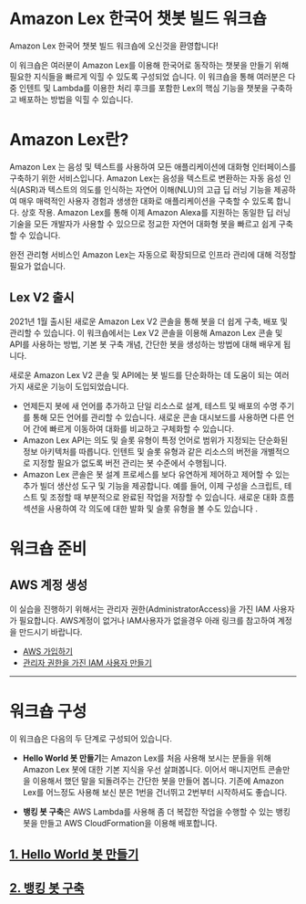 # Amazon Lex 한국어 챗봇 빌드 워크숍

Amazon Lex 한국어 챗봇 빌드 워크숍에 오신것을 환영합니다!

이 워크숍은 여러분이 Amazon Lex를 이용해 한국어로 동작하는 챗봇을 만들기 위해 필요한 지식들을 빠르게 익힐 수 있도록 구성되었 습니다. 이 워크숍을 통해 여러분은 다중 인텐트 및 Lambda를 이용한 처리 후크를 포함한 Lex의 핵심 기능을 챗봇을 구축하고 배포하는 방법을 익힐 수 있습니다.

# Amazon Lex란?

Amazon Lex 는 음성 및 텍스트를 사용하여 모든 애플리케이션에 대화형 인터페이스를 구축하기 위한 서비스입니다. Amazon Lex는 음성을 텍스트로 변환하는 자동 음성 인식(ASR)과 텍스트의 의도를 인식하는 자연어 이해(NLU)의 고급 딥 러닝 기능을 제공하여 매우 매력적인 사용자 경험과 생생한 대화로 애플리케이션을 구축할 수 있도록 합니다. 상호 작용. Amazon Lex를 통해 이제 Amazon Alexa를 지원하는 동일한 딥 러닝 기술을 모든 개발자가 사용할 수 있으므로 정교한 자연어 대화형 봇을 빠르고 쉽게 구축할 수 있습니다.

완전 관리형 서비스인 Amazon Lex는 자동으로 확장되므로 인프라 관리에 대해 걱정할 필요가 없습니다.

## Lex V2 출시

2021년 1월 출시된 새로운 Amazon Lex V2 콘솔을 통해 봇을 더 쉽게 구축, 배포 및 관리할 수 있습니다. 이 워크숍에서는 Lex V2 콘솔을 이용해 Amazon Lex 콘솔 및 API를 사용하는 방법, 기본 봇 구축 개념, 간단한 봇을 생성하는 방법에 대해 배우게 됩니다.

새로운 Amazon Lex V2 콘솔 및 API에는 봇 빌드를 단순화하는 데 도움이 되는 여러 가지 새로운 기능이 도입되었습니다.

- 언제든지 봇에 새 언어를 추가하고 단일 리소스로 설계, 테스트 및 배포의 수명 주기를 통해 모든 언어를 관리할 수 있습니다. 새로운 콘솔 대시보드를 사용하면 다른 언어 간에 빠르게 이동하여 대화를 비교하고 구체화할 수 있습니다.
- Amazon Lex API는 의도 및 슬롯 유형이 특정 언어로 범위가 지정되는 단순화된 정보 아키텍처를 따릅니다. 인텐트 및 슬롯 유형과 같은 리소스의 버전을 개별적으로 지정할 필요가 없도록 버전 관리는 봇 수준에서 수행됩니다.
- Amazon Lex 콘솔은 봇 설계 프로세스를 보다 유연하게 제어하고 제어할 수 있는 추가 빌더 생산성 도구 및 기능을 제공합니다. 예를 들어, 이제 구성을 스크립트, 테스트 및 조정할 때 부분적으로 완료된 작업을 저장할 수 있습니다. 새로운 대화 흐름 섹션을 사용하여 각 의도에 대한 발화 및 슬롯 유형을 볼 수도 있습니다 .

# 워크숍 준비

## AWS 계정 생성

이 실습을 진행하기 위해서는 관리자 권한(AdministratorAccess)을 가진 IAM 사용자가 필요합니다. AWS계정이 없거나 IAM사용자가 없을경우 아래 링크를 참고하여 계정을 만드시기 바랍니다.

- [AWS 가입하기](https://aws.amazon.com/ko/premiumsupport/knowledge-center/create-and-activate-aws-account/)
- [관리자 권한을 가진 IAM 사용자 만들기](https://docs.aws.amazon.com/ko_kr/systems-manager/latest/userguide/setup-create-admin-user.html)

---

# 워크숍 구성

이 워크숍은 다음의 두 단계로 구성되어 있습니다.

- **Hello World 봇 만들기**는 Amazon Lex를 처음 사용해 보시는 분들을 위해 Amazon Lex 봇에 대한 기본 지식을 우선 살펴봅니다. 이어서 매니지먼트 콘솔만을 이용해서 했던 말을 되돌려주는 간단한 봇을 만들어 봅니다. 기존에 Amazon Lex를 어느정도 사용해 보신 분은 1번을 건너뛰고 2번부터 시작하셔도 좋습니다.

- **뱅킹 봇 구축**은 AWS Lambda를 사용해 좀 더 복잡한 작업을 수행할 수 있는 뱅킹봇을 만들고 AWS CloudFormation을 이용해 배포합니다.

## [1. Hello World 봇 만들기](HelloWorldBot.md)

## [2. 뱅킹 봇 구축](BankingBot.md)
